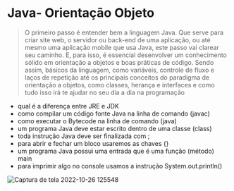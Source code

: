 

<h1>Java- Orientação Objeto</h1>

>O primeiro passo é entender bem a linguagem Java. Que serve para criar site web, o servidor ou back-end de uma aplicação, ou até mesmo uma aplicação mobile que usa Java, este passo vai clarear seu caminho. E, para isso, é essencial desenvolver um conhecimento sólido em orientação a objetos e boas práticas de código. Sendo assim, básicos da linguagem, como variáveis, controle de fluxo e laços de repetição até os principais conceitos do paradigma de orientação a objetos, como classes, herança e interfaces e como tudo isso irá te ajudar no seu dia a dia na programação

* qual é a diferença entre JRE e JDK
* como compilar um código fonte Java na linha de comando (javac)
* como executar o Bytecode na linha de comando (java)
* um programa Java deve estar escrito dentro de uma classe (class)
* toda instrução Java deve ser finalizada com ;
* para abrir e fechar um bloco usaremos as chaves {}
* um programa Java possui uma entrada que é uma função (método) main
* para imprimir algo no console usamos a instrução System.out.println()


![Captura de tela 2022-10-26 125548](https://user-images.githubusercontent.com/85083611/198075566-eaf1a3fa-3338-46d1-a222-9003cf61873b.png)
